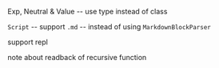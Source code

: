 Exp, Neutral & Value -- use type instead of class

`Script` -- support `.md` -- instead of using `MarkdownBlockParser`

support repl

note about readback of recursive function
